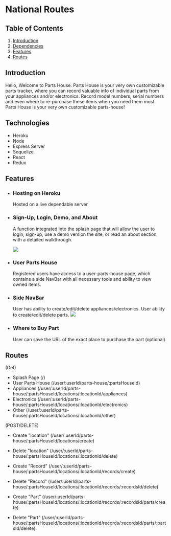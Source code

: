 # National Routes

## Table of Contents

1. [Introduction](#introduction)
2. [Dependencies](#technologies)
3. [Features](#features)
4. [Routes](#routes)



## Introduction

Hello, Welcome to Parts House.
Parts House is your very own customizable parts tracker, where you can record valuable info of individual parts from your appliances and/or electronics. Record model numbers, serial numbers
and even where to re-purchase these items when you need them most.
Parts House is your very own customizable parts-house!

## Technologies

- Heroku
- Node
- Express Server
- Sequelize
- React
- Redux

## Features

 - ### Hosting on Heroku
	 Hosted on a live dependable server

- ### Sign-Up, Login, Demo, and About
	A function integrated into the splash page that will allow the user to login, sign-up, use a demo version the site, or read an about section with a detailed walkthrough.

	![](./assets/Login-SignUp10.gif)

- ### User Parts House
  Registered users have access to a user-parts-house page, which contains a side NavBar with all necessary tools and ability to view owned items.
	
- ### Side NavBar
	User has ability to create/edit/delete appliances/electronics.
  User ability to create/edit/delete parts.
	![](./assets/Search.gif)
  
- ### Where to Buy Part
  User can save the URL of the exact place to purchase the part (optional)

## Routes

(Get)
 - Splash Page (/)
 - User Parts House (/user/:userId/parts-house/:partsHouseId) 
 - Appliances (/user/:userId/parts-house/:partsHouseId/locations/:locationId/appliances)
 - Electronics (/user/:userId/parts-house/:partsHouseId/locations/:locationId/electronics)
 - Other (/user/:userId/parts-house/:partsHouseId/locations/:locationId/other)
  
 (POST/DELETE)
 - Create "location" (/user/:userId/parts-house/:partsHouseId/locations/create)
 - Delete "location" (/user/:userId/parts-house/:partsHouseId/locations/:locationId/delete)
 
 - Create "Record" (/user/:userId/parts-house/:partsHouseId/locations/:locationId/records/create)
 - Delete "Record" (/user/:userId/parts-house/:partsHouseId/locations/:locationId/records/:recordsId/delete)
 
 - Create "Part" (/user/:userId/parts-house/:partsHouseId/locations/:locationId/records/:recordsId/parts/create)
 - Delete "Part" (/user/:userId/parts-house/:partsHouseId/locations/:locationId/records/:recordsId/parts/:partsId/delete)
